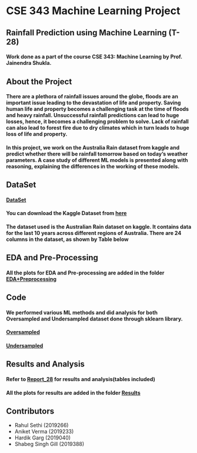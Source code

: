 # CSE 343 Machine Learning Project

## Rainfall Prediction using Machine Learning (T-28)

#### Work done as a part of the course CSE 343: Machine Learning by Prof. Jainendra Shukla.

## About the Project

#### There are a plethora of rainfall issues around the globe, floods are an important issue leading to the devastation of life and property. Saving human life and property becomes a challenging task at the time of floods and heavy rainfall. Unsuccessful rainfall predictions can lead to huge losses, hence, it becomes a challenging problem to solve. Lack of rainfall can also lead to forest fire due to dry climates which in turn leads to huge loss of life and property.

#### In this project, we work on the Australia Rain dataset from kaggle and predict whether there will be rainfall tomorrow based on today’s weather parameters. A case study of different ML models is presented along with reasoning, explaining the differences in the working of these models.

## DataSet
#### [DataSet](https://github.com/RahulSethi070801/ML_Project/blob/main/weatherAUS.csv)
#### You can download the Kaggle Dataset from [here](https://www.kaggle.com/jsphyg/weather-dataset-rattle-package/version/2)
#### The dataset used is the Australian Rain dataset on kaggle. It contains data for the last 10 years across different regions of Australia. There are 24 columns in the dataset, as shown by Table below

## EDA and Pre-Processing
#### All the plots for EDA and Pre-processing are added in the folder [EDA+Preprocessing](https://github.com/RahulSethi070801/ML_Project/tree/main/EDA%2BPreprocessing)

## Code 
#### We performed various ML methods and did analysis for both Oversampled and Undersampled dataset done through sklearn library.
#### [Oversampled](https://github.com/RahulSethi070801/ML_Project/blob/main/ml_project_oversampled.ipynb)
#### [Undersampled](https://github.com/RahulSethi070801/ML_Project/blob/main/ml_project_undersampled.ipynb)

## Results and Analysis
#### Refer to [Report_28](https://github.com/RahulSethi070801/ML_Project/blob/main/Report_T28.pdf) for results and analysis(tables included)
#### All the plots for results are added in the folder [Results](https://github.com/RahulSethi070801/ML_Project/tree/main/Results)

## Contributors

- Rahul Sethi (2019266)
- Aniket Verma (2019233)
- Hardik Garg (2019040)
- Shabeg Singh Gill (2019388)
